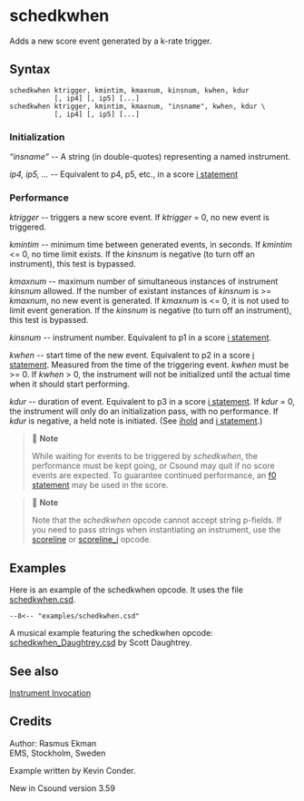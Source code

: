 <!--
id:schedkwhen
category:Instrument Control:Invocation
-->
# schedkwhen
Adds a new score event generated by a k-rate trigger.

## Syntax
``` csound-orc
schedkwhen ktrigger, kmintim, kmaxnum, kinsnum, kwhen, kdur 
           [, ip4] [, ip5] [...]
schedkwhen ktrigger, kmintim, kmaxnum, "insname", kwhen, kdur \
           [, ip4] [, ip5] [...]
```

### Initialization

_&#8220;insname&#8221;_ -- A string (in double-quotes) representing a named instrument.

_ip4, ip5, ..._ -- Equivalent to p4, p5, etc., in a score [i statement](../../scoregens/i)

### Performance

_ktrigger_ -- triggers a new score event. If _ktrigger_ = 0, no new event is triggered.

_kmintim_ -- minimum time between generated events, in seconds. If _kmintim_ &lt;= 0, no time limit exists. If the _kinsnum_ is negative (to turn off an instrument), this test is bypassed.

_kmaxnum_ -- maximum number of simultaneous instances of instrument _kinsnum_ allowed. If the number of existant instances of _kinsnum_ is &gt;= _kmaxnum_, no new event is generated. If _kmaxnum_ is &lt;= 0, it is not used to limit event generation. If the _kinsnum_ is negative (to turn off an instrument), this test is bypassed.

_kinsnum_ -- instrument number. Equivalent to p1 in a score [i statement](../../scoregens/i).

_kwhen_ -- start time of the new event. Equivalent to p2 in a score [i statement](../../scoregens/i). Measured from the time of the triggering event. _kwhen_ must be &gt;= 0. If _kwhen_ &gt; 0, the instrument will not be initialized until the actual time when it should start performing.

_kdur_ -- duration of event. Equivalent to p3 in a score [i statement](../../scoregens/i). If _kdur_ = 0, the instrument will only do an initialization pass, with no performance. If _kdur_ is negative, a held note is initiated. (See [ihold](../../opcodes/ihold) and [i statement](../../scoregens/i).)

> :memo: **Note**
>
> While waiting for events to be triggered by _schedkwhen_, the performance must be kept going, or Csound may quit if no score events are expected. To guarantee continued performance, an [f0 statement](../../scoregens/f) may be used in the score.

> :memo: **Note**
>
> Note that the _schedkwhen_ opcode cannot accept string p-fields. If you need to pass strings when instantiating an instrument, use the [scoreline](../../opcodes/scoreline) or [scoreline_i](../../opcodes/scoreline_i) opcode.

## Examples

Here is an example of the schedkwhen opcode. It uses the file [schedkwhen.csd](../../examples/schedkwhen.csd).

``` csound-csd title="Example of the schedkwhen opcode." linenums="1"
--8<-- "examples/schedkwhen.csd"
```

A musical example featuring the schedkwhen opcode: [schedkwhen_Daughtrey.csd](../../examples/musical/schedkwhen_Daughtrey.csd) by Scott Daughtrey.

## See also

[Instrument Invocation](../../control/invocat)

## Credits

Author: Rasmus Ekman<br>
EMS, Stockholm, Sweden<br>

Example written by Kevin Conder.

New in Csound version 3.59
